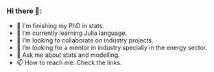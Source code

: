 ### Hi there 👋: 

- 🔭 I'm finishing my PhD in stats.
- 🌱 I’m currently learning Julia language.
- 👯 I’m looking to collaborate on industry projects.
- 🤔 I’m looking for a mentor in industry specially in the energy sector.
- 💬 Ask me about stats and modelling.
- 📫 How to reach me: Check the links.
    
<!--
**anyosa/anyosa** is a ✨ _special_ ✨ repository because its `README.md` (this file) appears on your GitHub profile.

Here are some ideas to get you started:

 ...
- 🌱 I’m currently learning ...
- 👯 I’m looking to collaborate on ...
- 🤔 I’m looking for help with ...
- 💬 Ask me about ...
- 📫 How to reach me: ...
- 😄 Pronouns: ...
- ⚡ Fun fact: ...
-->
